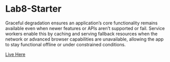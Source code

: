 # Lab8-Starter

Graceful degradation ensures an application’s core functionality remains available even when newer features or APIs aren’t supported or fail. Service workers enable this by caching and serving fallback resources when the network or advanced browser capabilities are unavailable, allowing the app to stay functional offline or under constrained conditions.

[Live Here](https://kecohen575.github.io/Lab8_Starter/)
